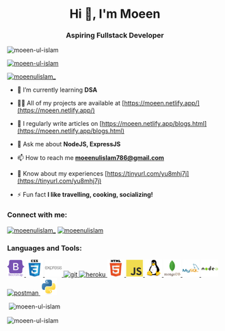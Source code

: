 <h1 align="center">Hi 👋, I'm Moeen</h1>
<h3 align="center">Aspiring Fullstack Developer</h3>

<p align="left"> <img src="https://komarev.com/ghpvc/?username=moeen-ul-islam&label=Profile%20views&color=0e75b6&style=flat" alt="moeen-ul-islam" /> </p>

<p align="left"> <a href="https://github.com/ryo-ma/github-profile-trophy"><img src="https://github-profile-trophy.vercel.app/?username=moeen-ul-islam" alt="moeen-ul-islam" /></a> </p>

<p align="left"> <a href="https://twitter.com/moeenulislam_" target="blank"><img src="https://img.shields.io/twitter/follow/moeenulislam_?logo=twitter&style=for-the-badge" alt="moeenulislam_" /></a> </p>

- 🌱 I’m currently learning **DSA**

- 👨‍💻 All of my projects are available at [https://moeen.netlify.app/](https://moeen.netlify.app/)

- 📝 I regularly write articles on [https://moeen.netlify.app/blogs.html](https://moeen.netlify.app/blogs.html)

- 💬 Ask me about **NodeJS, ExpressJS**

- 📫 How to reach me **moeenulislam786@gmail.com**

- 📄 Know about my experiences [https://tinyurl.com/yu8mhj7j](https://tinyurl.com/yu8mhj7j)

- ⚡ Fun fact **I like travelling, cooking, socializing!**

<h3 align="left">Connect with me:</h3>
<p align="left">
<a href="https://twitter.com/moeenulislam_" target="blank"><img align="center" src="https://raw.githubusercontent.com/rahuldkjain/github-profile-readme-generator/master/src/images/icons/Social/twitter.svg" alt="moeenulislam_" height="30" width="40" /></a>
<a href="https://linkedin.com/in/moeenulislam" target="blank"><img align="center" src="https://raw.githubusercontent.com/rahuldkjain/github-profile-readme-generator/master/src/images/icons/Social/linked-in-alt.svg" alt="moeenulislam" height="30" width="40" /></a>
</p>

<h3 align="left">Languages and Tools:</h3>
<p align="left"> <a href="https://getbootstrap.com" target="_blank"> <img src="https://raw.githubusercontent.com/devicons/devicon/master/icons/bootstrap/bootstrap-plain-wordmark.svg" alt="bootstrap" width="40" height="40"/> </a> <a href="https://www.w3schools.com/css/" target="_blank"> <img src="https://raw.githubusercontent.com/devicons/devicon/master/icons/css3/css3-original-wordmark.svg" alt="css3" width="40" height="40"/> </a> <a href="https://expressjs.com" target="_blank"> <img src="https://raw.githubusercontent.com/devicons/devicon/master/icons/express/express-original-wordmark.svg" alt="express" width="40" height="40"/> </a> <a href="https://git-scm.com/" target="_blank"> <img src="https://www.vectorlogo.zone/logos/git-scm/git-scm-icon.svg" alt="git" width="40" height="40"/> </a> <a href="https://heroku.com" target="_blank"> <img src="https://www.vectorlogo.zone/logos/heroku/heroku-icon.svg" alt="heroku" width="40" height="40"/> </a> <a href="https://www.w3.org/html/" target="_blank"> <img src="https://raw.githubusercontent.com/devicons/devicon/master/icons/html5/html5-original-wordmark.svg" alt="html5" width="40" height="40"/> </a> <a href="https://developer.mozilla.org/en-US/docs/Web/JavaScript" target="_blank"> <img src="https://raw.githubusercontent.com/devicons/devicon/master/icons/javascript/javascript-original.svg" alt="javascript" width="40" height="40"/> </a> <a href="https://www.linux.org/" target="_blank"> <img src="https://raw.githubusercontent.com/devicons/devicon/master/icons/linux/linux-original.svg" alt="linux" width="40" height="40"/> </a> <a href="https://www.mongodb.com/" target="_blank"> <img src="https://raw.githubusercontent.com/devicons/devicon/master/icons/mongodb/mongodb-original-wordmark.svg" alt="mongodb" width="40" height="40"/> </a> <a href="https://www.mysql.com/" target="_blank"> <img src="https://raw.githubusercontent.com/devicons/devicon/master/icons/mysql/mysql-original-wordmark.svg" alt="mysql" width="40" height="40"/> </a> <a href="https://nodejs.org" target="_blank"> <img src="https://raw.githubusercontent.com/devicons/devicon/master/icons/nodejs/nodejs-original-wordmark.svg" alt="nodejs" width="40" height="40"/> </a> <a href="https://postman.com" target="_blank"> <img src="https://www.vectorlogo.zone/logos/getpostman/getpostman-icon.svg" alt="postman" width="40" height="40"/> </a> <a href="https://www.python.org" target="_blank"> <img src="https://raw.githubusercontent.com/devicons/devicon/master/icons/python/python-original.svg" alt="python" width="40" height="40"/> </a> </p>

<p>&nbsp;<img align="center" src="https://github-readme-stats.vercel.app/api?username=moeen-ul-islam&show_icons=true&locale=en" alt="moeen-ul-islam" /></p>

<p><img align="center" src="https://github-readme-streak-stats.herokuapp.com/?user=moeen-ul-islam&" alt="moeen-ul-islam" /></p>
